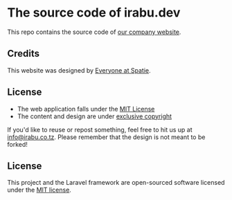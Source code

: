 # The source code of irabu.dev

This repo contains the source code of [our company website](https://irabu.dev).

## Credits

This website was designed by [Everyone at Spatie](https://github.com/orgs/spatie/people).

## License

- The web application falls under the [MIT License](https://choosealicense.com/licenses/mit/)
- The content and design are under [exclusive copyright](https://choosealicense.com/no-license/)

If you'd like to reuse or repost something, feel free to hit us up at info@irabu.co.tz. Please remember that the design is not meant to be forked!

## License

This project and the Laravel framework are open-sourced software licensed under the [MIT license](http://opensource.org/licenses/MIT).
